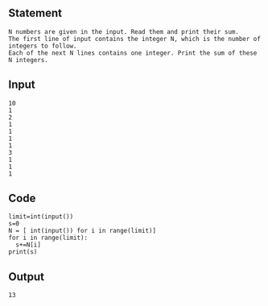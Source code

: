 ## Statement
```
N numbers are given in the input. Read them and print their sum.
The first line of input contains the integer N, which is the number of integers to follow. 
Each of the next N lines contains one integer. Print the sum of these N integers.
```
## Input
```
10
1
2
1
1
1
1
3
1
1
1

```	
## Code
```
limit=int(input())
s=0
N = [ int(input()) for i in range(limit)]
for i in range(limit):
  s+=N[i]
print(s)
```
## Output
```
13
```
